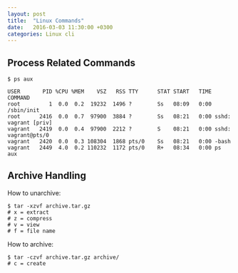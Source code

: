 ```yaml
---
layout: post
title:  "Linux Commands"
date:   2016-03-03 11:30:00 +0300
categories: Linux cli
---
```

## Process Related Commands

    $ ps aux

    USER       PID %CPU %MEM    VSZ   RSS TTY      STAT START   TIME COMMAND
    root         1  0.0  0.2  19232  1496 ?        Ss   08:09   0:00 /sbin/init
    root      2416  0.0  0.7  97900  3884 ?        Ss   08:21   0:00 sshd: vagrant [priv]
    vagrant   2419  0.0  0.4  97900  2212 ?        S    08:21   0:00 sshd: vagrant@pts/0
    vagrant   2420  0.0  0.3 108304  1868 pts/0    Ss   08:21   0:00 -bash
    vagrant   2449  4.0  0.2 110232  1172 pts/0    R+   08:34   0:00 ps aux


## Archive Handling

How to unarchive:

    $ tar -xzvf archive.tar.gz
    # x = extract
    # z = compress
    # v = view
    # f = file name

How to archive:

    $ tar -czvf archive.tar.gz archive/
    # c = create
